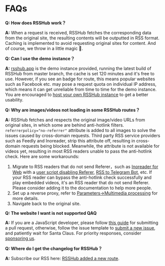 # FAQs

**Q: How does RSSHub work？**

**A:** When a request is received, RSSHub fetches the corresponding data from the original site, the resulting contents will be outputted in RSS format. Caching is implemented to avoid requesting original sites for content. And of course, we throw in a little magic 🎩.

**Q: Can I use the demo instance？**

**A:** [rsshub.app](https://rsshub.app) is the demo instance provided, running the latest build of RSSHub from master branch, the cache is set 120 minutes and it's free to use. However, if you see an badge <Badge text="strict anti-crawler policy" vertical="middle" type="warn"/> for route, this means popular websites such as Facebook etc. may pose a request quota on individual IP address, which means it can get unreliable from time to time for the demo instance. You are encouraged to [host your own RSSHub instance](/en/install/) to get a better usability.

**Q: Why are images/videos not loading in some RSSHub routes？**

**A:** RSSHub fetches and respects the original image/video URLs from original sites, in which some are behind anti-hotlink filters. `referrerpolicy="no-referrer"` attribute is added to all images to solve the issues caused by cross-domain requests. Third party RSS service providers such as Feedly and Inoreader, strip this attribute off, resulting in cross-domain requests being blocked. Meanwhile, the attribute is not available for videos yet, resulting in most RSS readers unable to pass the anti-hotlink check. Here are some workarounds:

1.  Migrate to RSS readers that do not send Referer，such as [Inoreader for Web](https://www.inoreader.com/) with a [user script disabling Referer](https://greasyfork.org/en/scripts/376884), [RSS to Telegram Bot](https://github.com/Rongronggg9/RSS-to-Telegram-Bot), etc. If your RSS reader can bypass the anti-hotlink check successfully and play embedded videos, it's an RSS reader that do not send Referer. Please consider adding it to the documentation to help more people.
2.  Set up a reverse proxy, refer to [Parameters->Multimedia processing](/en/parameter.html#multimedia-processing) for more details.
3.  Navigate back to the original site.

**Q: The website I want is not supported QAQ**

**A:** If you are a JavaScript developer, please follow [this guide](/en/joinus/quick-start.html) for submitting a pull request, otherwise, follow the issue template to [submit a new issue](https://github.com/DIYgod/RSSHub/issues/new?template=rss_request_en.md), and patiently wait for Santa Claus. For priority responses, consider [sponsoring us](/en/support).

**Q: Where do I get the changelog for RSSHub？**

**A:** Subscribe our RSS here: [RSSHub added a new route](/en/program-update.html#rsshub).
